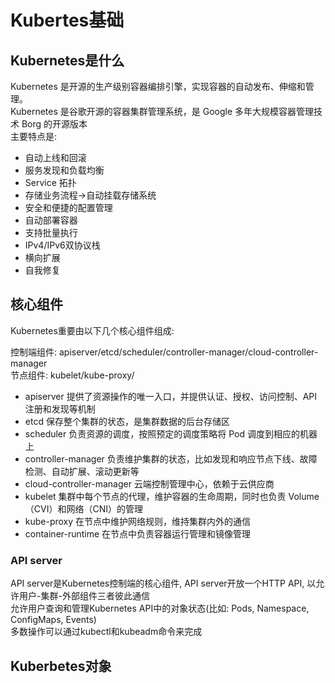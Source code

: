 # Kubertes基础

## Kubernetes是什么

Kubernetes 是开源的生产级别容器编排引擎，实现容器的自动发布、伸缩和管理。  
Kubernetes 是谷歌开源的容器集群管理系统，是 Google 多年大规模容器管理技术 Borg 的开源版本  
主要特点是:

- 自动上线和回滚
- 服务发现和负载均衡
- Service 拓扑
- 存储业务流程->自动挂载存储系统
- 安全和便捷的配置管理
- 自动部署容器
- 支持批量执行
- IPv4/IPv6双协议栈
- 横向扩展
- 自我修复

## 核心组件

Kubernetes重要由以下几个核心组件组成:

控制端组件: apiserver/etcd/scheduler/controller-manager/cloud-controller-manager  
节点组件: kubelet/kube-proxy/

- apiserver 提供了资源操作的唯一入口，并提供认证、授权、访问控制、API 注册和发现等机制
- etcd 保存整个集群的状态，是集群数据的后台存储区
- scheduler 负责资源的调度，按照预定的调度策略将 Pod 调度到相应的机器上
- controller-manager 负责维护集群的状态，比如发现和响应节点下线、故障检测、自动扩展、滚动更新等
- cloud-controller-manager 云端控制管理中心，依赖于云供应商
- kubelet 集群中每个节点的代理，维护容器的生命周期，同时也负责 Volume（CVI）和网络（CNI）的管理
- kube-proxy 在节点中维护网络规则，维持集群内外的通信
- container-runtime 在节点中负责容器运行管理和镜像管理

### API server

API server是Kubernetes控制端的核心组件, API server开放一个HTTP API, 以允许用户-集群-外部组件三者彼此通信  
允许用户查询和管理Kubernetes API中的对象状态(比如: Pods, Namespace, ConfigMaps, Events)  
多数操作可以通过kubectl和kubeadm命令来完成

## Kuberbetes对象
